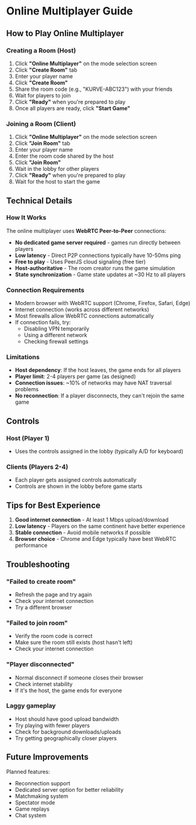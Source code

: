 # Online Multiplayer Guide

## How to Play Online Multiplayer

### Creating a Room (Host)

1. Click **"Online Multiplayer"** on the mode selection screen
2. Click **"Create Room"** tab
3. Enter your player name
4. Click **"Create Room"**
5. Share the room code (e.g., "KURVE-ABC123") with your friends
6. Wait for players to join
7. Click **"Ready"** when you're prepared to play
8. Once all players are ready, click **"Start Game"**

### Joining a Room (Client)

1. Click **"Online Multiplayer"** on the mode selection screen
2. Click **"Join Room"** tab  
3. Enter your player name
4. Enter the room code shared by the host
5. Click **"Join Room"**
6. Wait in the lobby for other players
7. Click **"Ready"** when you're prepared to play
8. Wait for the host to start the game

## Technical Details

### How It Works

The online multiplayer uses **WebRTC Peer-to-Peer** connections:

- **No dedicated game server required** - games run directly between players
- **Low latency** - Direct P2P connections typically have 10-50ms ping
- **Free to play** - Uses PeerJS cloud signaling (free tier)
- **Host-authoritative** - The room creator runs the game simulation
- **State synchronization** - Game state updates at ~30 Hz to all players

### Connection Requirements

- Modern browser with WebRTC support (Chrome, Firefox, Safari, Edge)
- Internet connection (works across different networks)
- Most firewalls allow WebRTC connections automatically
- If connection fails, try:
  - Disabling VPN temporarily
  - Using a different network
  - Checking firewall settings

### Limitations

- **Host dependency**: If the host leaves, the game ends for all players
- **Player limit**: 2-4 players per game (as designed)
- **Connection issues**: ~10% of networks may have NAT traversal problems
- **No reconnection**: If a player disconnects, they can't rejoin the same game

## Controls

### Host (Player 1)
- Uses the controls assigned in the lobby (typically A/D for keyboard)

### Clients (Players 2-4)
- Each player gets assigned controls automatically
- Controls are shown in the lobby before game starts

## Tips for Best Experience

1. **Good internet connection** - At least 1 Mbps upload/download
2. **Low latency** - Players on the same continent have better experience
3. **Stable connection** - Avoid mobile networks if possible
4. **Browser choice** - Chrome and Edge typically have best WebRTC performance

## Troubleshooting

### "Failed to create room"
- Refresh the page and try again
- Check your internet connection
- Try a different browser

### "Failed to join room"
- Verify the room code is correct
- Make sure the room still exists (host hasn't left)
- Check your internet connection

### "Player disconnected"
- Normal disconnect if someone closes their browser
- Check internet stability
- If it's the host, the game ends for everyone

### Laggy gameplay
- Host should have good upload bandwidth
- Try playing with fewer players
- Check for background downloads/uploads
- Try getting geographically closer players

## Future Improvements

Planned features:
- Reconnection support
- Dedicated server option for better reliability
- Matchmaking system
- Spectator mode
- Game replays
- Chat system
